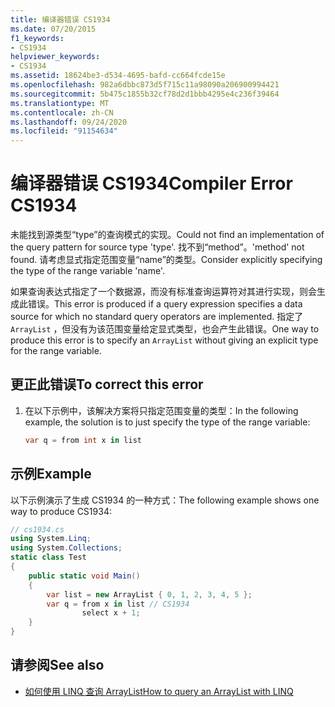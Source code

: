 ```yaml
---
title: 编译器错误 CS1934
ms.date: 07/20/2015
f1_keywords:
- CS1934
helpviewer_keywords:
- CS1934
ms.assetid: 18624be3-d534-4695-bafd-cc664fcde15e
ms.openlocfilehash: 982a6dbbc873d5f715c11a98090a206900994421
ms.sourcegitcommit: 5b475c1855b32cf78d2d1bbb4295e4c236f39464
ms.translationtype: MT
ms.contentlocale: zh-CN
ms.lasthandoff: 09/24/2020
ms.locfileid: "91154634"
---
```

# <a name="compiler-error-cs1934"></a><span data-ttu-id="9c588-102">编译器错误 CS1934</span><span class="sxs-lookup"><span data-stu-id="9c588-102">Compiler Error CS1934</span></span>

<span data-ttu-id="9c588-103">未能找到源类型“type”的查询模式的实现。</span><span class="sxs-lookup"><span data-stu-id="9c588-103">Could not find an implementation of the query pattern for source type 'type'.</span></span> <span data-ttu-id="9c588-104">找不到“method”。</span><span class="sxs-lookup"><span data-stu-id="9c588-104">'method' not found.</span></span> <span data-ttu-id="9c588-105">请考虑显式指定范围变量“name”的类型。</span><span class="sxs-lookup"><span data-stu-id="9c588-105">Consider explicitly specifying the type of the range variable 'name'.</span></span>  
  
 <span data-ttu-id="9c588-106">如果查询表达式指定了一个数据源，而没有标准查询运算符对其进行实现，则会生成此错误。</span><span class="sxs-lookup"><span data-stu-id="9c588-106">This error is produced if a query expression specifies a data source for which no standard query operators are implemented.</span></span> <span data-ttu-id="9c588-107">指定了 `ArrayList` ，但没有为该范围变量给定显式类型，也会产生此错误。</span><span class="sxs-lookup"><span data-stu-id="9c588-107">One way to produce this error is to specify an `ArrayList` without giving an explicit type for the range variable.</span></span>  
  
## <a name="to-correct-this-error"></a><span data-ttu-id="9c588-108">更正此错误</span><span class="sxs-lookup"><span data-stu-id="9c588-108">To correct this error</span></span>  
  
1. <span data-ttu-id="9c588-109">在以下示例中，该解决方案将只指定范围变量的类型：</span><span class="sxs-lookup"><span data-stu-id="9c588-109">In the following example, the solution is to just specify the type of the range variable:</span></span>  
  
    ```csharp  
    var q = from int x in list  
    ```  
  
## <a name="example"></a><span data-ttu-id="9c588-110">示例</span><span class="sxs-lookup"><span data-stu-id="9c588-110">Example</span></span>  

 <span data-ttu-id="9c588-111">以下示例演示了生成 CS1934 的一种方式：</span><span class="sxs-lookup"><span data-stu-id="9c588-111">The following example shows one way to produce CS1934:</span></span>  
  
```csharp  
// cs1934.cs  
using System.Linq;  
using System.Collections;  
static class Test  
{  
    public static void Main()  
    {  
        var list = new ArrayList { 0, 1, 2, 3, 4, 5 };  
        var q = from x in list // CS1934  
                select x + 1;  
    }  
}  
```  
  
## <a name="see-also"></a><span data-ttu-id="9c588-112">请参阅</span><span class="sxs-lookup"><span data-stu-id="9c588-112">See also</span></span>

- [<span data-ttu-id="9c588-113">如何使用 LINQ 查询 ArrayList</span><span class="sxs-lookup"><span data-stu-id="9c588-113">How to query an ArrayList with LINQ</span></span>](../programming-guide/concepts/linq/how-to-query-an-arraylist-with-linq.md)
